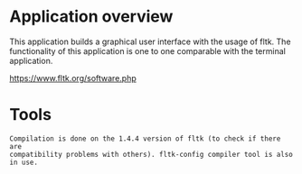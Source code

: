 #  Application overview

This application builds a graphical user interface with the usage of fltk.
The functionality of this application is one to one comparable with the 
terminal application.

https://www.fltk.org/software.php

# Tools
    Compilation is done on the 1.4.4 version of fltk (to check if there are 
    compatibility problems with others). fltk-config compiler tool is also
    in use.